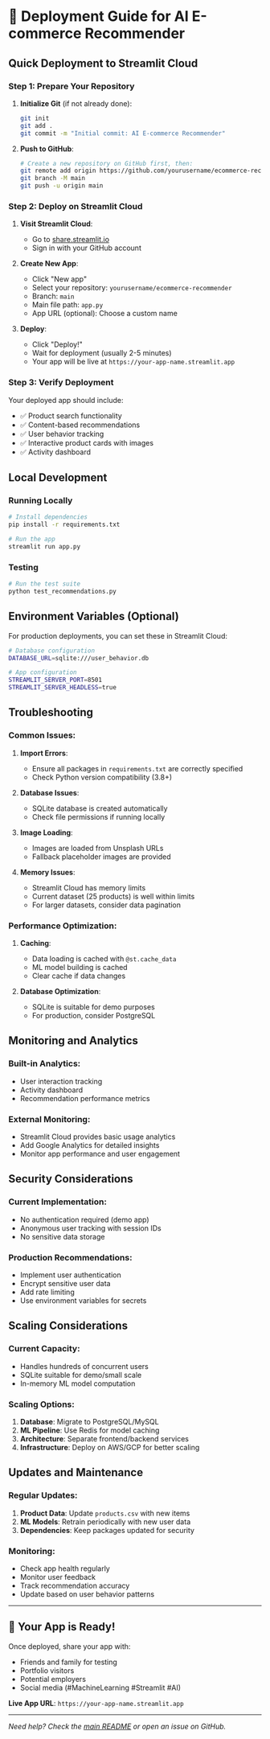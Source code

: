 # 🚀 Deployment Guide for AI E-commerce Recommender

## Quick Deployment to Streamlit Cloud

### Step 1: Prepare Your Repository

1. **Initialize Git** (if not already done):
   ```bash
   git init
   git add .
   git commit -m "Initial commit: AI E-commerce Recommender"
   ```

2. **Push to GitHub**:
   ```bash
   # Create a new repository on GitHub first, then:
   git remote add origin https://github.com/yourusername/ecommerce-recommender.git
   git branch -M main
   git push -u origin main
   ```

### Step 2: Deploy on Streamlit Cloud

1. **Visit Streamlit Cloud**:
   - Go to [share.streamlit.io](https://share.streamlit.io)
   - Sign in with your GitHub account

2. **Create New App**:
   - Click "New app"
   - Select your repository: `yourusername/ecommerce-recommender`
   - Branch: `main`
   - Main file path: `app.py`
   - App URL (optional): Choose a custom name

3. **Deploy**:
   - Click "Deploy!"
   - Wait for deployment (usually 2-5 minutes)
   - Your app will be live at `https://your-app-name.streamlit.app`

### Step 3: Verify Deployment

Your deployed app should include:
- ✅ Product search functionality
- ✅ Content-based recommendations
- ✅ User behavior tracking
- ✅ Interactive product cards with images
- ✅ Activity dashboard

## Local Development

### Running Locally
```bash
# Install dependencies
pip install -r requirements.txt

# Run the app
streamlit run app.py
```

### Testing
```bash
# Run the test suite
python test_recommendations.py
```

## Environment Variables (Optional)

For production deployments, you can set these in Streamlit Cloud:

```bash
# Database configuration
DATABASE_URL=sqlite:///user_behavior.db

# App configuration
STREAMLIT_SERVER_PORT=8501
STREAMLIT_SERVER_HEADLESS=true
```

## Troubleshooting

### Common Issues:

1. **Import Errors**:
   - Ensure all packages in `requirements.txt` are correctly specified
   - Check Python version compatibility (3.8+)

2. **Database Issues**:
   - SQLite database is created automatically
   - Check file permissions if running locally

3. **Image Loading**:
   - Images are loaded from Unsplash URLs
   - Fallback placeholder images are provided

4. **Memory Issues**:
   - Streamlit Cloud has memory limits
   - Current dataset (25 products) is well within limits
   - For larger datasets, consider data pagination

### Performance Optimization:

1. **Caching**:
   - Data loading is cached with `@st.cache_data`
   - ML model building is cached
   - Clear cache if data changes

2. **Database Optimization**:
   - SQLite is suitable for demo purposes
   - For production, consider PostgreSQL

## Monitoring and Analytics

### Built-in Analytics:
- User interaction tracking
- Activity dashboard
- Recommendation performance metrics

### External Monitoring:
- Streamlit Cloud provides basic usage analytics
- Add Google Analytics for detailed insights
- Monitor app performance and user engagement

## Security Considerations

### Current Implementation:
- No authentication required (demo app)
- Anonymous user tracking with session IDs
- No sensitive data storage

### Production Recommendations:
- Implement user authentication
- Encrypt sensitive user data
- Add rate limiting
- Use environment variables for secrets

## Scaling Considerations

### Current Capacity:
- Handles hundreds of concurrent users
- SQLite suitable for demo/small scale
- In-memory ML model computation

### Scaling Options:
1. **Database**: Migrate to PostgreSQL/MySQL
2. **ML Pipeline**: Use Redis for model caching
3. **Architecture**: Separate frontend/backend services
4. **Infrastructure**: Deploy on AWS/GCP for better scaling

## Updates and Maintenance

### Regular Updates:
1. **Product Data**: Update `products.csv` with new items
2. **ML Models**: Retrain periodically with new user data
3. **Dependencies**: Keep packages updated for security

### Monitoring:
- Check app health regularly
- Monitor user feedback
- Track recommendation accuracy
- Update based on user behavior patterns

---

## 🎉 Your App is Ready!

Once deployed, share your app with:
- Friends and family for testing
- Portfolio visitors
- Potential employers
- Social media (#MachineLearning #Streamlit #AI)

**Live App URL**: `https://your-app-name.streamlit.app`

---

*Need help? Check the [main README](README.md) or open an issue on GitHub.*
